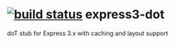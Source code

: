 [![build status](https://secure.travis-ci.org/cstigler/express-dot.png)](http://travis-ci.org/cstigler/express-dot)
express3-dot
============

doT stub for Express 3.x with caching and layout support